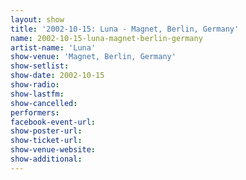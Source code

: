 ```yaml
---
layout: show
title: '2002-10-15: Luna - Magnet, Berlin, Germany'
name: 2002-10-15-luna-magnet-berlin-germany
artist-name: 'Luna'
show-venue: 'Magnet, Berlin, Germany'
show-setlist: 
show-date: 2002-10-15
show-radio: 
show-lastfm: 
show-cancelled: 
performers: 
facebook-event-url: 
show-poster-url: 
show-ticket-url: 
show-venue-website: 
show-additional: 
---
```


